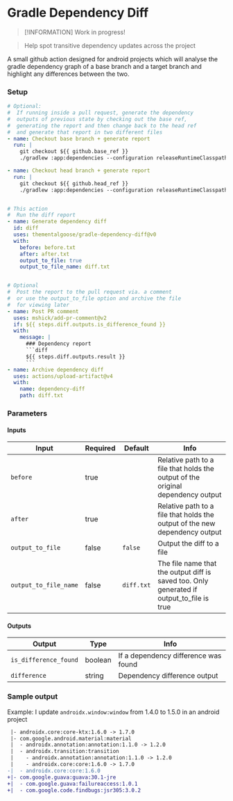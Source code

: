 # Gradle Dependency Diff

> [!INFORMATION]
> Work in progress!

> Help spot transitive dependency updates across the project

A small github action designed for android projects which will analyse the gradle dependency graph of a base branch and a target branch and highlight any differences between the two. 

### Setup 

```yml
# Optional: 
#  If running inside a pull request, generate the dependency
#  outputs of previous state by checking out the base ref, 
#  generating the report and then change back to the head ref 
#  and generate that report in two different files
- name: Checkout base branch + generate report
  run: | 
    git checkout ${{ github.base_ref }}
    ./gradlew :app:dependencies --configuration releaseRuntimeClasspath >> before.txt

- name: Checkout head branch + generate report
  run: | 
    git checkout ${{ github.head_ref }}
    ./gradlew :app:dependencies --configuration releaseRuntimeClasspath >> after.txt


# This action
#  Run the diff report
- name: Generate dependency diff
  id: diff
  uses: thementalgoose/gradle-dependency-diff@v0
  with: 
    before: before.txt
    after: after.txt
    output_to_file: true
    output_to_file_name: diff.txt


# Optional
#  Post the report to the pull request via. a comment 
#  or use the output_to_file option and archive the file
#  for viewing later
- name: Post PR comment
  uses: mshick/add-pr-comment@v2
  if: ${{ steps.diff.outputs.is_difference_found }}
  with:
    message: |
      ### Dependency report
      ```diff
      ${{ steps.diff.outputs.result }}
      ```
- name: Archive dependency diff
  uses: actions/upload-artifact@v4
  with:
    name: dependency-diff
    path: diff.txt
```

### Parameters

#### Inputs

| Input | Required | Default | Info |
|---|---|---|---|
| `before` | true | | Relative path to a file that holds the output of the original dependency output |
| `after` | true | | Relative path to a file that holds the output of the new dependency output |
| `output_to_file` | false | `false` | Output the diff to a file |
| `output_to_file_name` | false | `diff.txt` | The file name that the output diff is saved too. Only generated if output_to_file is true | 

#### Outputs

| Output | Type | Info |
|---|---|---|
| `is_difference_found` | boolean | If a dependency difference was found | 
| `difference` | string | Dependency difference output |

### Sample output

Example: I update `androidx.window:window` from 1.4.0 to 1.5.0 in an android project

```diff |- com.squareup.okhttp3:okhttp:4.9.0 -> 4.10.0
 |- androidx.core:core-ktx:1.6.0 -> 1.7.0
 |- com.google.android.material:material
 |  - androidx.annotation:annotation:1.1.0 -> 1.2.0
 |  - androidx.transition:transition
 |    - androidx.annotation:annotation:1.1.0 -> 1.2.0
 |    - androidx.core:core:1.6.0 -> 1.7.0
-|  - androidx.core:core:1.6.0
+|- com.google.guava:guava:30.1-jre
+|  - com.google.guava:failureaccess:1.0.1
+|  - com.google.code.findbugs:jsr305:3.0.2
```